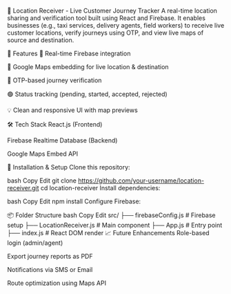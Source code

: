 📍 Location Receiver - Live Customer Journey Tracker
A real-time location sharing and verification tool built using React and Firebase. It enables businesses (e.g., taxi services, delivery agents, field workers) to receive live customer locations, verify journeys using OTP, and view live maps of source and destination.

🚀 Features
🔄 Real-time Firebase integration

📍 Google Maps embedding for live location & destination

🔐 OTP-based journey verification

🟢 Status tracking (pending, started, accepted, rejected)

💡 Clean and responsive UI with map previews

🛠️ Tech Stack
React.js (Frontend)

Firebase Realtime Database (Backend)

Google Maps Embed API

🔧 Installation & Setup
Clone this repository:

bash
Copy
Edit
git clone https://github.com/your-username/location-receiver.git
cd location-receiver
Install dependencies:

bash
Copy
Edit
npm install
Configure Firebase:


📦 Folder Structure
bash
Copy
Edit
src/
├── firebaseConfig.js       # Firebase setup
├── LocationReceiver.js     # Main component
├── App.js                  # Entry point
├── index.js                # React DOM render
📈 Future Enhancements
Role-based login (admin/agent)

Export journey reports as PDF

Notifications via SMS or Email

Route optimization using Maps API



